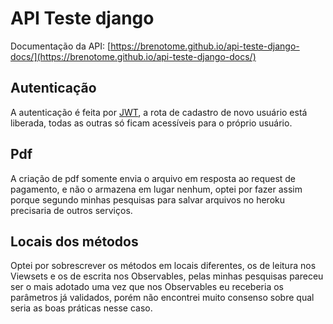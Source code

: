 # API Teste django

Documentação da API: [https://brenotome.github.io/api-teste-django-docs/](https://brenotome.github.io/api-teste-django-docs/)

## Autenticação
A autenticação é feita por [JWT](https://jwt.io/), a rota de cadastro de novo usuário está liberada, todas as outras só ficam acessíveis para o próprio usuário.

## Pdf
A criação de pdf somente envia o arquivo em resposta ao request de pagamento, e não o armazena em lugar nenhum, optei por fazer assim porque segundo minhas pesquisas para salvar arquivos no heroku precisaria de outros serviços.

## Locais dos métodos

Optei por sobrescrever os métodos em locais diferentes, os de leitura nos Viewsets e os de escrita nos Observables, pelas minhas pesquisas pareceu ser o mais adotado uma vez que nos Observables eu receberia os parâmetros já validados, porém não encontrei muito consenso sobre qual seria as boas práticas nesse caso.